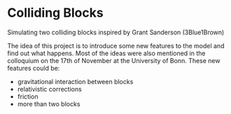 # Colliding Blocks
Simulating two colliding blocks inspired by Grant Sanderson (3Blue1Brown)

The idea of this project is to introduce some new features to the model and find out what happens.
Most of the ideas were also mentioned in the colloquium on the 17th of November at the University of Bonn.
These new features could be:
- gravitational interaction between blocks
- relativistic corrections
- friction
- more than two blocks
